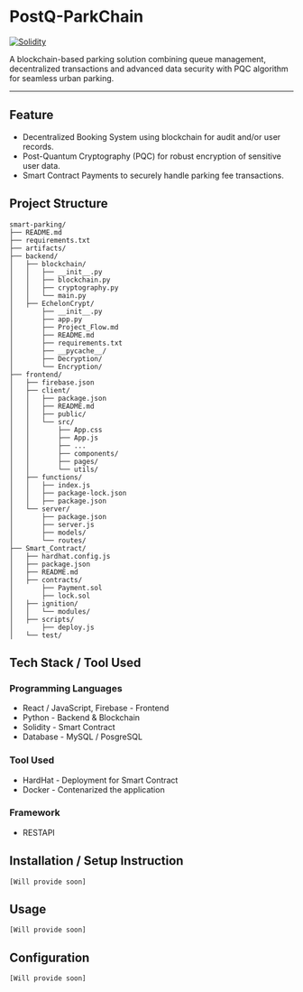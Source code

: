 # PostQ-ParkChain

[![Solidity](https://img.shields.io/badge/Solidity-^0.8.19-green)](https://soliditylang.org)

A blockchain-based parking solution combining queue management, decentralized transactions and advanced data security with PQC algorithm for seamless urban parking.

---

## Feature
- Decentralized Booking System using blockchain for audit and/or user records.
- Post-Quantum Cryptography (PQC) for robust encryption of sensitive user data.
- Smart Contract Payments to securely handle parking fee transactions.

## Project Structure
```
smart-parking/
├── README.md
├── requirements.txt
├── artifacts/
├── backend/
│   ├── blockchain/
│   │   ├── __init__.py
│   │   ├── blockchain.py
│   │   ├── cryptography.py
│   │   └── main.py
│   ├── EchelonCrypt/
│       ├── __init__.py
│       ├── app.py
│       ├── Project_Flow.md
│       ├── README.md
│       ├── requirements.txt
│       ├── __pycache__/
│       ├── Decryption/
│       └── Encryption/
├── frontend/
│   ├── firebase.json
│   ├── client/
│   │   ├── package.json
│   │   ├── README.md
│   │   ├── public/
│   │   └── src/
│   │       ├── App.css
│   │       ├── App.js
│   │       ├── ...
│   │       ├── components/
│   │       ├── pages/
│   │       └── utils/
│   ├── functions/
│   │   ├── index.js
│   │   ├── package-lock.json
│   │   ├── package.json
│   └── server/
│       ├── package.json
│       ├── server.js
│       ├── models/
│       └── routes/
├── Smart_Contract/
│   ├── hardhat.config.js
│   ├── package.json
│   ├── README.md
│   ├── contracts/
│       ├── Payment.sol
│       ├── lock.sol
│   ├── ignition/
│   │   └── modules/
│   ├── scripts/
│       ├── deploy.js
│   └── test/
```

## Tech Stack / Tool Used
### Programming Languages
- React / JavaScript, Firebase - Frontend
- Python - Backend & Blockchain
- Solidity - Smart Contract
- Database - MySQL / PosgreSQL

### Tool Used
- HardHat - Deployment for Smart Contract
- Docker - Contenarized the application

### Framework
- RESTAPI

## Installation / Setup Instruction
`[Will provide soon]`

## Usage
`[Will provide soon]`

## Configuration
`[Will provide soon]`